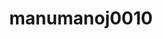 ---
title: manumanoj0010
github: https://github.com/manumanoj0010
mode: light
transition: 3s
archetype:
  - Little Bit of Everything
---